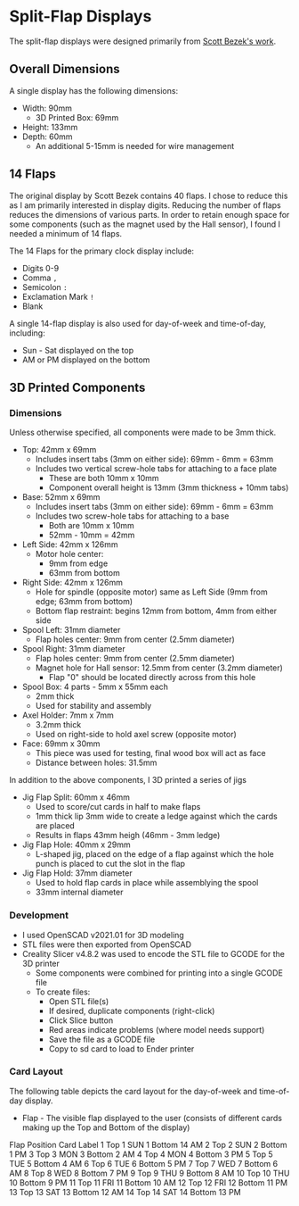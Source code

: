 # Split-Flap Displays
The split-flap displays were designed primarily from [Scott Bezek's work](https://github.com/scottbez1/splitflap).

## Overall Dimensions
A single display has the following dimensions:
- Width: 90mm
  - 3D Printed Box: 69mm
- Height: 133mm
- Depth: 60mm
  - An additional 5-15mm is needed for wire management

## 14 Flaps
The original display by Scott Bezek contains 40 flaps. I chose to reduce this as I am primarily interested in display digits. Reducing the number of flaps reduces the dimensions of various parts. In order to retain enough space for some components (such as the magnet used by the Hall sensor), I found I needed a minimum of 14 flaps.

The 14 Flaps for the primary clock display include:
- Digits 0-9
- Comma `,`
- Semicolon `:`
- Exclamation Mark `!`
- Blank

A single 14-flap display is also used for day-of-week and time-of-day, including:
- Sun - Sat displayed on the top
- AM or PM displayed on the bottom

## 3D Printed Components

### Dimensions
Unless otherwise specified, all components were made to be 3mm thick.

- Top: 42mm x 69mm
  - Includes insert tabs (3mm on either side): 69mm - 6mm = 63mm
  - Includes two vertical screw-hole tabs for attaching to a face plate
    - These are both 10mm x 10mm
    - Component overall height is 13mm (3mm thickness + 10mm tabs)
- Base: 52mm x 69mm
  - Includes insert tabs (3mm on either side): 69mm - 6mm = 63mm
  - Includes two screw-hole tabs for attaching to a base
    - Both are 10mm x 10mm
    - 52mm - 10mm = 42mm
- Left Side: 42mm x 126mm
  - Motor hole center:
    - 9mm from edge
    - 63mm from bottom
- Right Side: 42mm x 126mm
  - Hole for spindle (opposite motor) same as Left Side (9mm from edge; 63mm from bottom)
  - Bottom flap restraint: begins 12mm from bottom, 4mm from either side
- Spool Left: 31mm diameter
  - Flap holes center: 9mm from center (2.5mm diameter)
- Spool Right: 31mm diameter
  - Flap holes center: 9mm from center (2.5mm diameter)
  - Magnet hole for Hall sensor: 12.5mm from center (3.2mm diameter)
    - Flap "0" should be located directly across from this hole
- Spool Box: 4 parts - 5mm x 55mm each
  - 2mm thick
  - Used for stability and assembly
- Axel Holder: 7mm x 7mm
  - 3.2mm thick
  - Used on right-side to hold axel screw (opposite motor)
- Face: 69mm x 30mm
  - This piece was used for testing, final wood box will act as face
  - Distance between holes: 31.5mm

In addition to the above components, I 3D printed a series of jigs
- Jig Flap Split: 60mm x 46mm
  - Used to score/cut cards in half to make flaps
  - 1mm thick lip 3mm wide to create a ledge against which the cards are placed
  - Results in flaps 43mm heigh (46mm - 3mm ledge)
- Jig Flap Hole: 40mm x 29mm
  - L-shaped jig, placed on the edge of a flap against which the hole punch is placed to cut the slot in the flap
- Jig Flap Hold: 37mm diameter
  - Used to hold flap cards in place while assemblying the spool
  - 33mm internal diameter

### Development
- I used OpenSCAD v2021.01 for 3D modeling
- STL files were then exported from OpenSCAD
- Creality Slicer v4.8.2 was used to encode the STL file to GCODE for the 3D printer
  - Some components were combined for printing into a single GCODE file
  - To create files:
    - Open STL file(s)
    - If desired, duplicate components (right-click)
    - Click Slice button
    - Red areas indicate problems (where model needs support)
    - Save the file as a GCODE file
    - Copy to sd card to load to Ender printer

### Card Layout
The following table depicts the card layout for the day-of-week and time-of-day display.
- Flap - The visible flap displayed to the user (consists of different cards making up the Top and Bottom of the display)

Flap	Position	Card	Label
1	Top	1	SUN
1	Bottom	14	AM
2	Top	2	SUN
2	Bottom	1	PM
3	Top	3	MON
3	Bottom	2	AM
4	Top	4	MON
4	Bottom	3	PM
5	Top	5	TUE
5	Bottom	4	AM
6	Top	6	TUE
6	Bottom	5	PM
7	Top	7	WED
7	Bottom	6	AM
8	Top	8	WED
8	Bottom	7	PM
9	Top	9	THU
9	Bottom	8	AM
10	Top	10	THU
10	Bottom	9	PM
11	Top	11	FRI
11	Bottom	10	AM
12	Top	12	FRI
12	Bottom	11	PM
13	Top	13	SAT
13	Bottom	12	AM
14	Top	14	SAT
14	Bottom	13	PM

